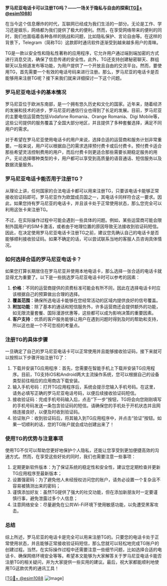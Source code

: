 **罗马尼亚电话卡可以注册TG吗？——一场关于隐私与自由的探索[[TG💪+ @esim1088](https://t.me/s/esim1088)]**

在当今这个信息爆炸的时代，互联网已经成为我们生活的一部分。无论是工作、学习还是娱乐，网络都为我们提供了极大的便利。然而，在享受网络带来的便利的同时，我们也面临着各种各样的挑战和问题，比如隐私保护、言论自由等。在这样的背景下，Telegram（简称TG）这款即时通讯软件逐渐受到越来越多用户的青睐。

TG是一款以安全性和隐私性著称的应用程序，它允许用户通过端到端加密的方式进行消息交流，确保了信息传递的安全性。此外，TG还支持创建秘密聊天、群组聊天以及频道发布等功能，为用户提供了一个开放且自由的交流平台。然而，要使用TG，首先需要一个有效的电话号码来进行注册。那么，罗马尼亚的电话卡是否能够用来注册TG呢？接下来我们就来详细探讨一下这个问题。

### 罗马尼亚电话卡的基本情况

罗马尼亚位于欧洲东南部，是一个拥有悠久历史和文化的国家。近年来，随着经济的发展和技术的进步，罗马尼亚的通信行业也得到了长足的发展。目前，罗马尼亚的主要电信运营商包括Vodafone Romania、Orange Romania、Digi Mobile等，这些公司提供的服务覆盖了全国大部分地区，并且提供了多种套餐选择，满足不同用户的需求。

对于希望在罗马尼亚使用电话卡的用户来说，选择合适的运营商和服务计划非常重要。一般来说，用户可以根据自己的需求选择预付费卡或后付费卡。预付费卡适合那些希望灵活控制费用的用户，而后付费卡则更适合那些需要长期稳定服务的用户。无论选择哪种类型的卡，用户都可以享受到高质量的语音通话、短信服务以及数据流量服务。

### 罗马尼亚电话卡能否用于注册TG？

从理论上讲，任何国家的合法电话卡都可以用来注册TG，只要该电话卡能够正常接收验证码即可。罗马尼亚作为欧盟成员国之一，其电话卡同样符合这一要求。因此，如果您持有罗马尼亚的电话卡，并且该卡处于正常使用状态，那么您完全可以利用这张卡来注册TG。

不过，在实际操作过程中可能会遇到一些具体的问题。例如，某些运营商可能会限制外国用户的SIM卡激活，或者由于地理位置的原因导致无法接收到验证码短信。因此，在决定使用罗马尼亚电话卡注册TG之前，建议您先确认自己的电话卡是否能够顺利接收验证码。如果不确定的话，可以尝试联系当地的客服人员咨询具体情况。

### 如何选择合适的罗马尼亚电话卡？

如果您打算长期居住在罗马尼亚并使用本地电话卡，那么选择一张合适的电话卡就显得尤为重要了。以下是一些挑选罗马尼亚电话卡时可以参考的因素：

1. **价格**：不同的运营商提供的资费标准可能会有所不同，因此在选择电话卡时应该根据自己的预算做出合理的选择。
2. **覆盖范围**：确保所选电话卡能够在您经常活动的区域内提供良好的信号覆盖。
3. **附加功能**：除了基本的通话和短信服务外，许多运营商还会提供额外的功能，如无限流量套餐、国际漫游优惠等，这些都可以成为影响决策的重要因素。
4. **客户支持**：优质的客户服务能够让用户在遇到问题时得到及时的帮助和支持，所以这也是一个不可忽视的考量点。

### 注册TG的具体步骤

一旦确定了自己的罗马尼亚电话卡可以正常使用并且能够接收验证码，接下来就可以按照以下步骤开始注册TG了：

1. 下载并安装TG应用程序：首先，您需要在智能手机上下载并安装TG应用程序。目前，TG支持iOS和Android两大主流操作系统，您可以根据自己的设备类型前往相应的应用商店下载安装。
2. 输入手机号码：打开TG应用程序后，系统会提示您输入手机号码。在这里，请务必填写正确的罗马尼亚电话号码，以便后续接收验证码短信。
3. 接收验证码：完成手机号码输入后，点击“下一步”按钮，TG将会向您刚刚填写的手机号码发送一条包含验证码的短信。请确保您的手机处于开机状态并且网络连接良好，以便及时收到验证码。
4. 验证账户：收到验证码后，将其输入到TG应用程序中，并点击“验证”按钮。如果一切顺利的话，您的TG账户就会成功创建出来了！

### 使用TG的优势与注意事项

使用TG不仅可以帮助您更好地保护个人隐私，还能让您享受到更加便捷高效的沟通方式。然而，在享受这些好处的同时，我们也需要注意一些事项：

1. 定期更新软件版本：为了保证系统的稳定性和安全性，建议您定期检查并更新TG应用程序至最新版本；
2. 设置强密码：为了避免他人未经授权访问您的账户，请务必设置一个复杂且不容易被猜测出来的密码；
3. 谨慎添加好友：虽然TG提供了强大的社交功能，但在添加新朋友时一定要谨慎行事，避免泄露过多个人信息；
4. 注意网络安全：尽量避免在公共Wi-Fi环境下使用敏感功能，以免遭受黑客攻击。

### 总结

综上所述，罗马尼亚的电话卡是完全可以用来注册TG的。只要您的电话卡处于正常使用状态，并且能够正常接收验证码短信，那么您就可以轻松地完成TG账户的创建过程。当然，在实际操作过程中还需要注意一些细节问题，比如选择合适的电话卡、确保网络环境安全等等。希望本文能够为大家解答关于罗马尼亚电话卡能否注册TG的相关疑问，并为大家提供一些实用的建议。最后，祝大家都能顺利地使用TG这款优秀的通讯工具！

[[TG💪+ @esim1088](https://t.me/s/esim1088) ![Image](https://i.postimg.cc/4NQfJmqS/Snipaste-2025-05-13-00-14-12.png)]